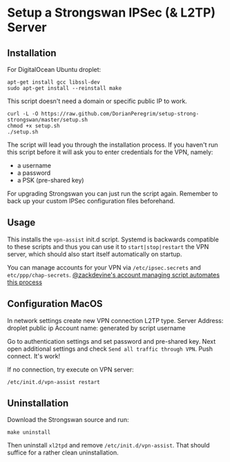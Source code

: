 # Setup a Strongswan IPSec (& L2TP) Server

## Installation

For DigitalOcean Ubuntu droplet:
```
apt-get install gcc libssl-dev
sudo apt-get install --reinstall make
```

This script doesn't need a domain or specific public IP to work.

```
curl -L -O https://raw.github.com/DorianPeregrim/setup-strong-strongswan/master/setup.sh
chmod +x setup.sh
./setup.sh
```

The script will lead you through the installation process. If you haven't run
this script before it will ask you to enter credentials for the VPN, namely:

- a username
- a password
- a PSK (pre-shared key)

For upgrading Strongswan you can just run the script again. Remember to back up
your custom IPSec configuration files beforehand.

## Usage

This installs the `vpn-assist` init.d script. Systemd is backwards compatible to these
scripts and thus you can use it to `start|stop|restart` the VPN server, which
should also start itself automatically on startup.

You can manage accounts for your VPN via `/etc/ipsec.secrets` and `etc/ppp/chap-secrets`.
[@zackdevine's account managing script automates this process](https://github.com/zackdevine/setup-strongswan-vpn-account)

## Configuration MacOS

In network settings create new VPN connection L2TP type.
Server Address: droplet public ip
Account name: generated by script username

Go to authentication settings and set password and pre-shared key. 
Next open additional settings and check `Send all traffic through VPN`. 
Push connect. It's work!

If no connection, try execute on VPN server:
```
/etc/init.d/vpn-assist restart
```

## Uninstallation

Download the Strongswan source and run:

```
make uninstall
```

Then uninstall `xl2tpd` and remove `/etc/init.d/vpn-assist`. That should
suffice for a rather clean uninstallation.
